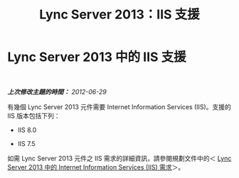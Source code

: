 ﻿---
title: Lync Server 2013：IIS 支援
TOCTitle: Internet Information Services (IIS) 支援
ms:assetid: dfb9fafb-a3f5-4928-b451-49dba5499ea2
ms:mtpsurl: https://technet.microsoft.com/zh-tw/library/Gg398987(v=OCS.15)
ms:contentKeyID: 49292557
ms.date: 08/24/2015
mtps_version: v=OCS.15
ms.translationtype: HT
---

# Lync Server 2013 中的 IIS 支援

 

_**上次修改主題的時間：** 2012-06-29_

有幾個 Lync Server 2013 元件需要 Internet Information Services (IIS)。支援的 IIS 版本包括下列：

  - IIS 8.0

  - IIS 7.5

如需 Lync Server 2013 元件之 IIS 需求的詳細資訊，請參閱規劃文件中的＜ [Lync Server 2013 中的 Internet Information Services (IIS) 需求](lync-server-2013-internet-information-services-iis-requirements.md)＞。

